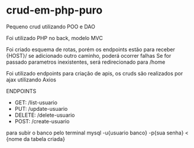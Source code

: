 # crud-em-php-puro
Pequeno crud utilizando POO e DAO

Foi utilizado PHP no back, modelo MVC

Foi criado esquema de rotas, porém os endpoints estão para receber {HOST}/
se adicionado outro caminho, poderá ocorrer falhas
Se for passado parametros inexistentes, será redirecionado para /home

Foi utilizado endpoints para criação de apis, os cruds são realizados por ajax utilizando Axios

ENDPOINTS

<ul>
    <li>GET: /list-usuario</li>
    <li>PUT: /update-usuario</li>
    <li>DELETE: /delete-usuario</li>
    <li>POST: /create-usuario</li>
</ul>


para subir o banco pelo terminal
mysql -u{usuario banco} -p{sua senha} < {nome da tabela criada}
